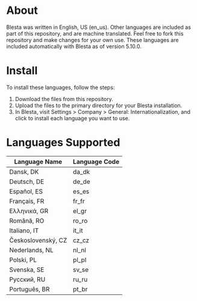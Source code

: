 # About
Blesta was written in English, US (en_us). Other languages are included as part of this repository, and are machine translated. Feel free to fork this repository and make changes for your own use. These languages are included automatically with Blesta as of version 5.10.0.

# Install
To install these languages, follow the steps:

1. Download the files from this repository.
2. Upload the files to the primary directory for your Blesta installation.
3. In Blesta, visit Settings > Company > General: Internationalization, and click to install each language you want to use.

# Languages Supported

| Language Name  | Language Code |
| ------------- | ------------- |
| Dansk, DK  | da_dk  |
| Deutsch, DE | de_de |
| Español, ES  | es_es  |
| Français, FR  | fr_fr  |
| Ελληνικά, GR  | el_gr  |
| Română, RO | ro_ro |
| Italiano, IT  | it_it  |
| Československý, CZ  | cz_cz  |
| Nederlands, NL  | nl_nl  |
| Polski, PL  | pl_pl  |
| Svenska, SE  | sv_se  |
| Pyccĸий, RU  | ru_ru  |
| Português, BR  | pt_br  |
